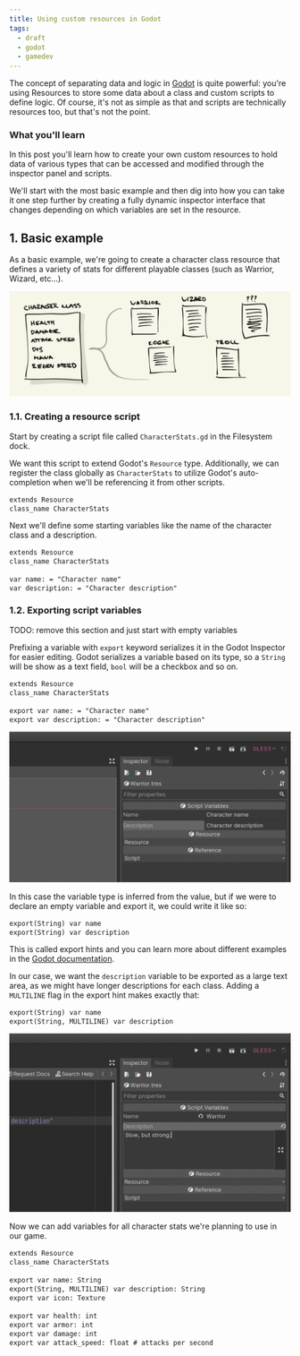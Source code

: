 ```yaml
---
title: Using custom resources in Godot
tags:
  - draft
  - godot
  - gamedev
---
```


The concept of separating data and logic in [Godot](http://godotengine.org) is quite powerful: you're using Resources to store some data about a class and custom scripts to define logic. Of course, it's not as simple as that and scripts are technically resources too, but that's not the point.

### What you'll learn

In this post you'll learn how to create your own custom resources to hold data of various types that can be accessed and modified through the inspector panel and scripts.

We'll start with the most basic example and then dig into how you can take it one step further by creating a fully dynamic inspector interface that changes depending on which variables are set in the resource.

## 1. Basic example

As a basic example, we're going to create a character class resource that defines a variety of stats for different playable classes (such as Warrior, Wizard, etc...).

![structure](/static/img/godot-res-1.png)

### 1.1. Creating a resource script

Start by creating a script file called `CharacterStats.gd` in the Filesystem dock.

We want this script to extend Godot's `Resource` type. Additionally, we can register the class globally as `CharacterStats` to utilize Godot's auto-completion when we'll be referencing it from other scripts.

```gdscript
extends Resource
class_name CharacterStats
```

Next we'll define some starting variables like the name of the character class and a description.

```gdscript/3,4
extends Resource
class_name CharacterStats

var name: = "Character name"
var description: = "Character description"
```

### 1.2. Exporting script variables

TODO: remove this section and just start with empty variables

Prefixing a variable with `export` keyword serializes it in the Godot Inspector for easier editing. Godot serializes a variable based on its type, so a `String` will be show as a text field, `bool` will be a checkbox and so on.

```gdscript/3,4
extends Resource
class_name CharacterStats

export var name: = "Character name"
export var description: = "Character description"
```

![Exported variables in Godot inspector](/static/img/godot-resources-1.gif)

In this case the variable type is inferred from the value, but if we were to declare an empty variable and export it, we could write it like so:

```gdscript
export(String) var name
export(String) var description
```

This is called export hints and you can learn more about different examples in the [Godot documentation][godot export docs].

In our case, we want the `description` variable to be exported as a large text area, as we might have longer descriptions for each class. Adding a `MULTILINE` flag in the export hint makes exactly that:

```gdscript/1
export(String) var name
export(String, MULTILINE) var description
```

![](/static/img/godot-resources-2.gif)

[godot export docs]: https://godot.readthedocs.io/en/latest/getting_started/scripting/gdscript/gdscript_exports.html#introduction-to-exports

Now we can add variables for all character stats we're planning to use in our game.

```gdscript
extends Resource
class_name CharacterStats

export var name: String
export(String, MULTILINE) var description: String
export var icon: Texture

export var health: int
export var armor: int
export var damage: int
export var attack_speed: float # attacks per second
```
